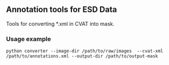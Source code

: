 ## Annotation tools for ESD Data
Tools for converting *.xml in CVAT into mask.

### Usage example
```shell
python converter --image-dir /path/to/raw/images  --cvat-xml /path/to/annotations.xml --output-dir /path/to/output-mask
```